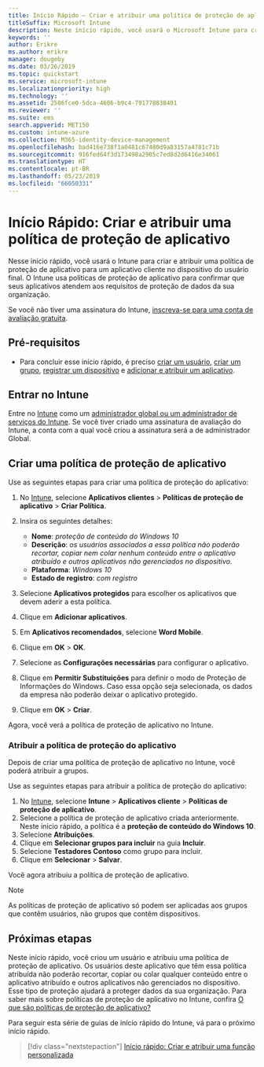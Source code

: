```yaml
---
title: Início Rápido – Criar e atribuir uma política de proteção de aplicativo
titleSuffix: Microsoft Intune
description: Neste início rápido, você usará o Microsoft Intune para criar e atribuir uma política de proteção de aplicativo.
keywords: ''
author: Erikre
ms.author: erikre
manager: dougeby
ms.date: 03/26/2019
ms.topic: quickstart
ms.service: microsoft-intune
ms.localizationpriority: high
ms.technology: ''
ms.assetid: 2586fce0-5dca-4686-b9c4-791778838401
ms.reviewer: ''
ms.suite: ems
search.appverid: MET150
ms.custom: intune-azure
ms.collection: M365-identity-device-management
ms.openlocfilehash: bad416e738f1a0481c67480d9a83157a4781c71b
ms.sourcegitcommit: 916fed64f3d173498a2905c7ed8d2d6416e34061
ms.translationtype: HT
ms.contentlocale: pt-BR
ms.lasthandoff: 05/23/2019
ms.locfileid: "66050331"
---
```

# <a name="quickstart-create-and-assign-an-app-protection-policy"></a>Início Rápido: Criar e atribuir uma política de proteção de aplicativo

Nesse início rápido, você usará o Intune para criar e atribuir uma política de proteção de aplicativo para um aplicativo cliente no dispositivo do usuário final. O Intune usa políticas de proteção de aplicativo para confirmar que seus aplicativos atendem aos requisitos de proteção de dados da sua organização.

Se você não tiver uma assinatura do Intune, [inscreva-se para uma conta de avaliação gratuita](free-trial-sign-up.md).

## <a name="prerequisites"></a>Pré-requisitos

- Para concluir esse início rápido, é preciso [criar um usuário](quickstart-create-user.md), [criar um grupo](quickstart-create-group.md), [registrar um dispositivo](quickstart-setup-auto-enrollment.md) e [adicionar e atribuir um aplicativo](quickstart-add-assign-app.md).

## <a name="sign-in-to-intune"></a>Entrar no Intune

Entre no [Intune](https://aka.ms/intuneportal) como um [administrador global ou um administrador de serviços do Intune](users-add.md#types-of-administrators). Se você tiver criado uma assinatura de avaliação do Intune, a conta com a qual você criou a assinatura será a de administrador Global.

## <a name="create-an-app-protection-policy"></a>Criar uma política de proteção de aplicativo

Use as seguintes etapas para criar uma política de proteção do aplicativo:

1. No [Intune](https://aka.ms/intuneportal), selecione **Aplicativos clientes** > **Políticas de proteção de aplicativo** > **Criar Política**. 
2. Insira os seguintes detalhes: 

    - **Nome**: *proteção de conteúdo do Windows 10*
    - **Descrição**: *os usuários associados a essa política não poderão recortar, copiar nem colar nenhum conteúdo entre o aplicativo atribuído e outros aplicativos não gerenciados no dispositivo.*
    - **Plataforma**: *Windows 10*
    - **Estado de registro**: *com registro*

3. Selecione **Aplicativos protegidos** para escolher os aplicativos que devem aderir a esta política.
4. Clique em **Adicionar aplicativos**.
5. Em **Aplicativos recomendados**, selecione **Word Mobile**.
5. Clique em **OK** > **OK**. 
6. Selecione as **Configurações necessárias** para configurar o aplicativo.
7. Clique em **Permitir Substituições** para definir o modo de Proteção de Informações do Windows. Caso essa opção seja selecionada, os dados da empresa não poderão deixar o aplicativo protegido.
8. Clique em **OK** > **Criar**.

Agora, você verá a política de proteção de aplicativo no Intune.

### <a name="assign-the-app-protection-policy"></a>Atribuir a política de proteção do aplicativo

Depois de criar uma política de proteção de aplicativo no Intune, você poderá atribuir a grupos. 

Use as seguintes etapas para atribuir a política de proteção do aplicativo:

1.  No [Intune](https://aka.ms/intuneportal), selecione **Intune** > **Aplicativos cliente** > **Políticas de proteção de aplicativo**. 
2.  Selecione a política de proteção de aplicativo criada anteriormente. Neste início rápido, a política é a **proteção de conteúdo do Windows 10**.
3.  Selecione **Atribuições**.
4.  Clique em **Selecionar grupos para incluir** na guia **Incluir**.
5.  Selecione **Testadores Contoso** como grupo para incluir.
6.  Clique em **Selecionar** > **Salvar**. 

Você agora atribuiu a política de proteção de aplicativo.

> [!NOTE]
> As políticas de proteção de aplicativo só podem ser aplicadas aos grupos que contêm usuários, não grupos que contêm dispositivos.

## <a name="next-steps"></a>Próximas etapas

Neste início rápido, você criou um usuário e atribuiu uma política de proteção de aplicativo. Os usuários deste aplicativo que têm essa política atribuída não poderão recortar, copiar ou colar qualquer conteúdo entre o aplicativo atribuído e outros aplicativos não gerenciados no dispositivo. Esse tipo de proteção ajudará a proteger dados da sua organização. Para saber mais sobre políticas de proteção de aplicativo no Intune, confira [O que são políticas de proteção de aplicativo?](app-protection-policy.md)

Para seguir esta série de guias de início rápido do Intune, vá para o próximo início rápido.

> [!div class="nextstepaction"]
> [Início rápido: Criar e atribuir uma função personalizada](quickstart-create-custom-role.md)

